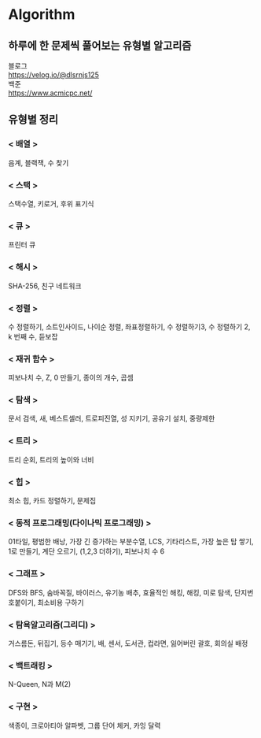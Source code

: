 # Algorithm

## 하루에 한 문제씩 풀어보는 유형별 알고리즘
블로그   
https://velog.io/@dlsrnjs125   
백준   
https://www.acmicpc.net/

## 유형별 정리
### < 배열 >
음계, 블랙잭, 수 찾기

### < 스택 >
스택수열, 키로거, 후위 표기식

### < 큐 >
프린터 큐

### < 해시 >
SHA-256, 친구 네트워크

### < 정렬 >
수 정렬하기, 소트인사이드, 나이순 정렬, 좌표정렬하기, 수 정렬하기3, 수 정렬하기 2, k 번째 수, 듣보잡

### < 재귀 함수 >
피보나치 수, Z, 0 만들기, 종이의 개수, 곱셈

### < 탐색 >
문서 검색, 새, 베스트셀러, 트로피진열, 성 지키기, 공유기 설치, 중량제한

### < 트리 >
트리 순회, 트리의 높이와 너비

### < 힙 >
최소 힙, 카드 정렬하기, 문제집

### < 동적 프로그래밍(다이나믹 프로그래밍) >
01타일, 평범한 배낭, 가장 긴 증가하는 부분수열, LCS, 기타리스트, 가장 높은 탑 쌓기, 1로 만들기, 계단 오르기, (1,2,3 더하기), 피보나치 수 6

### < 그래프 >
DFS와 BFS, 숨바꼭질, 바이러스, 유기농 배추, 효율적인 해킹, 해킹, 미로 탐색, 단지번호붙이기, 최소비용 구하기

### < 탐욕알고리즘(그리디) >
거스름돈, 뒤집기, 등수 매기기, 배, 센서, 도서관, 컵라면, 잃어버린 괄호, 회의실 배정

### < 백트래킹 >
N-Queen, N과 M(2)

### < 구현 >
색종이, 크로아티아 알파벳, 그룹 단어 체커, 카잉 달력
